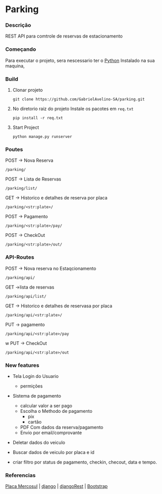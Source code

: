 # Parking
### Descrição

REST API para comtrole de reservas de estacionamento

### Começando

Para executar o projeto, sera nescessario ter o [Python](https://www.python.org/downloads/) Instalado na sua maquina, 

### Build

1. Clonar projeto
    ``````
    git clone https://github.com/GabrielAvelino-SA/parking.git
    ``````

1. No diretorio raiz do projeto Instale os pacotes em ```req.txt```
    ```
    pip install -r req.txt
    ```

1. Start Project
    ```
    python manage.py runserver
    ```

### Poutes
POST -> Nova Reserva
```
/parking/
```

POST -> Lista de Reservas
```
/parking/list/
```

GET -> Historico e detalhes de reserva por placa
```
/parking/<str:plate>/
```

POST -> Pagamento
```
/parking/<str:plate>/pay/
```

POST -> CheckOut
```
/parking/<str:plate>/out/
```


### API-Routes

POST -> Nova reserva no Estaqcionamento
```
/parking/api/
```

GET ->lista de reservas
```
/parking/api/list/
```

GET -> Historico e detalhes de reservasa por placa
```
/parking/api/<str:plate>/
```

PUT -> pagamento
```
/parking/api/<str:plate>/pay
```
w
PUT -> CheckOut
```
/parking/api/<str:plate>/out
```

### New features

- Tela Login do Usuario
    - permições

- Sistema de pagamento
    - calcular valor a ser pago
    - Escolha o Methodo de pagamento
        - pix
        - cartão
    - PDF Com dados da reserva/pagamento
    - Envio por email/comprovante

- Deletar dados do veiculo
- Buscar dados de veiculo por placa e id
- criar filtro por status de pagamento, checkin, checout, data e tempo.



### Referencias
[Placa Mercosul](https://carbig.com/dicas/entenda-novas-placas-padrao-mercosul) | 
[django](https://www.djangoproject.com/) | 
[djangoRest](https://www.django-rest-framework.org/) |
[Bootstrap](https://getbootstrap.com/)